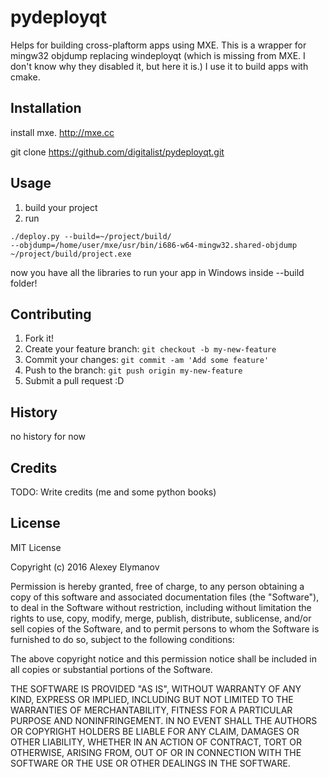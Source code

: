 # pydeployqt
Helps for building cross-plaftorm apps using MXE. This is a wrapper for  mingw32 objdump replacing windeployqt (which is missing from MXE. I don't know why they disabled it, but here it is.) 
I use it to build apps with cmake.

## Installation
install mxe. http://mxe.cc

git clone  https://github.com/digitalist/pydeployqt.git
## Usage

1) build your project
2) run
```  
./deploy.py --build=~/project/build/ 
--objdump=/home/user/mxe/usr/bin/i686-w64-mingw32.shared-objdump 
~/project/build/project.exe
```
now you have all the libraries to run your app in Windows inside --build folder!

## Contributing
1. Fork it!
2. Create your feature branch: `git checkout -b my-new-feature`
3. Commit your changes: `git commit -am 'Add some feature'`
4. Push to the branch: `git push origin my-new-feature`
5. Submit a pull request :D
## History
no history for now
## Credits
TODO: Write credits (me and some python books)
## License
MIT License

Copyright (c) 2016 Alexey Elymanov

Permission is hereby granted, free of charge, to any person obtaining a copy
of this software and associated documentation files (the "Software"), to deal
in the Software without restriction, including without limitation the rights
to use, copy, modify, merge, publish, distribute, sublicense, and/or sell
copies of the Software, and to permit persons to whom the Software is
furnished to do so, subject to the following conditions:

The above copyright notice and this permission notice shall be included in all
copies or substantial portions of the Software.

THE SOFTWARE IS PROVIDED "AS IS", WITHOUT WARRANTY OF ANY KIND, EXPRESS OR
IMPLIED, INCLUDING BUT NOT LIMITED TO THE WARRANTIES OF MERCHANTABILITY,
FITNESS FOR A PARTICULAR PURPOSE AND NONINFRINGEMENT. IN NO EVENT SHALL THE
AUTHORS OR COPYRIGHT HOLDERS BE LIABLE FOR ANY CLAIM, DAMAGES OR OTHER
LIABILITY, WHETHER IN AN ACTION OF CONTRACT, TORT OR OTHERWISE, ARISING FROM,
OUT OF OR IN CONNECTION WITH THE SOFTWARE OR THE USE OR OTHER DEALINGS IN THE
SOFTWARE.
